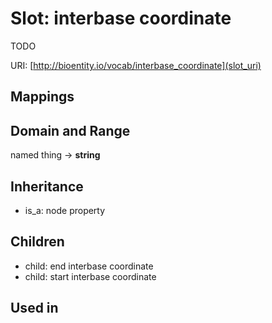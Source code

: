 # Slot: interbase coordinate


TODO

URI: [http://bioentity.io/vocab/interbase_coordinate](slot_uri)
## Mappings

## Domain and Range

named thing -> **string**
## Inheritance

 *  is_a: node property
## Children

 *  child: end interbase coordinate
 *  child: start interbase coordinate
## Used in

